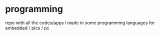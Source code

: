 # programming
repo with all the codes/apps i made in some programming languages for embedded / plcs / pc
